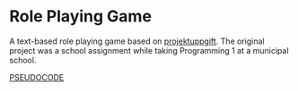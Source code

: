 # Role Playing Game
 A text-based role playing game based on [projektuppgift](https://github.com/onni82/projektuppgift).
 The original project was a school assignment while taking Programming 1 at a municipal school.

[PSEUDOCODE](PSEUDOCODE.md)
